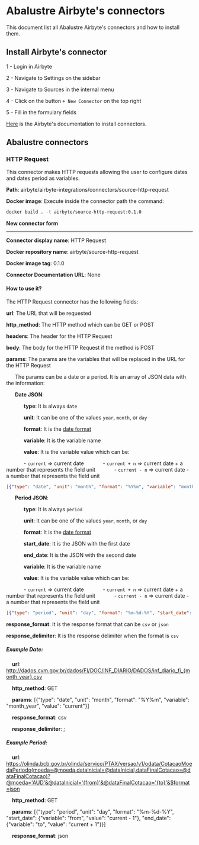 # Abalustre Airbyte's connectors

This document list all Abalustre Airbyte's connectors and how to install them.

## Install Airbyte's connector

1 - Login in Airbyte

2 - Navigate to Settings on the sidebar

3 - Navigate to Sources in the internal menu

4 - Click on the button `+ New Connector` on the top right

5 - Fill in the formulary fields

[Here](https://docs.airbyte.io/integrations/custom-connectors#adding-your-connectors-in-the-ui) is the Airbyte's documentation to install connectors.


## Abalustre connectors

### HTTP Request

This connector makes HTTP requests allowing the user to configure dates and dates period as variables.

**Path**: airbyte/airbyte-integrations/connectors/source-http-request

**Docker image**: Execute inside the connector path the command:
```bash
docker build . -t airbyte/source-http-request:0.1.0
```

**New connector form**

****
**Connector display name**: HTTP Request

**Docker repository name**: airbyte/source-http-request

**Docker image tag**: 0.1.0

**Connector Documentation URL**: None

#### How to use it?

The HTTP Request connector has the following fields:

**url**: The URL that will be requested

**http_method**: The HTTP method which can be GET or POST

**headers**: The header for the HTTP Request

**body**: The body for the HTTP Request if the method is POST

**params**: The params are the variables that will be replaced in the URL for the HTTP Request

&nbsp;&nbsp;&nbsp;&nbsp;&nbsp;&nbsp;The params can be a date or a period. It is an array of JSON data with the information:

&nbsp;&nbsp;&nbsp;&nbsp;&nbsp;&nbsp;**Date JSON**:

&nbsp;&nbsp;&nbsp;&nbsp;&nbsp;&nbsp;&nbsp;&nbsp;&nbsp;&nbsp;&nbsp;&nbsp;**type**: It is always `date`

&nbsp;&nbsp;&nbsp;&nbsp;&nbsp;&nbsp;&nbsp;&nbsp;&nbsp;&nbsp;&nbsp;&nbsp;**unit**: It can be one of the values `year`, `month`, or `day`

&nbsp;&nbsp;&nbsp;&nbsp;&nbsp;&nbsp;&nbsp;&nbsp;&nbsp;&nbsp;&nbsp;&nbsp;**format**: It is the [date format](https://www.geeksforgeeks.org/python-strftime-function/)

&nbsp;&nbsp;&nbsp;&nbsp;&nbsp;&nbsp;&nbsp;&nbsp;&nbsp;&nbsp;&nbsp;&nbsp;**variable**: It is the variable name

&nbsp;&nbsp;&nbsp;&nbsp;&nbsp;&nbsp;&nbsp;&nbsp;&nbsp;&nbsp;&nbsp;&nbsp;**value**: It is the variable value which can be:

&nbsp;&nbsp;&nbsp;&nbsp;&nbsp;&nbsp;&nbsp;&nbsp;&nbsp;&nbsp;&nbsp;&nbsp;- `current` => current date
&nbsp;&nbsp;&nbsp;&nbsp;&nbsp;&nbsp;&nbsp;&nbsp;&nbsp;&nbsp;&nbsp;&nbsp;- `current + n` => current date + a number that represents the field unit
&nbsp;&nbsp;&nbsp;&nbsp;&nbsp;&nbsp;&nbsp;&nbsp;&nbsp;&nbsp;&nbsp;&nbsp;- `current - n` => current date - a number that represents the field unit

```json
[{"type": "date", "unit": "month", "format": "%Y%m", "variable": "month_year", "value":  "current"}]
```

&nbsp;&nbsp;&nbsp;&nbsp;&nbsp;&nbsp;**Period JSON**:

&nbsp;&nbsp;&nbsp;&nbsp;&nbsp;&nbsp;&nbsp;&nbsp;&nbsp;&nbsp;&nbsp;&nbsp;**type**: It is always `period`

&nbsp;&nbsp;&nbsp;&nbsp;&nbsp;&nbsp;&nbsp;&nbsp;&nbsp;&nbsp;&nbsp;&nbsp;**unit**: It can be one of the values `year`, `month`, or `day`

&nbsp;&nbsp;&nbsp;&nbsp;&nbsp;&nbsp;&nbsp;&nbsp;&nbsp;&nbsp;&nbsp;&nbsp;**format**: It is the [date format](https://www.geeksforgeeks.org/python-strftime-function/)

&nbsp;&nbsp;&nbsp;&nbsp;&nbsp;&nbsp;&nbsp;&nbsp;&nbsp;&nbsp;&nbsp;&nbsp;**start_date**: It is the JSON with the first date

&nbsp;&nbsp;&nbsp;&nbsp;&nbsp;&nbsp;&nbsp;&nbsp;&nbsp;&nbsp;&nbsp;&nbsp;**end_date**: It is the JSON with the second date

&nbsp;&nbsp;&nbsp;&nbsp;&nbsp;&nbsp;&nbsp;&nbsp;&nbsp;&nbsp;&nbsp;&nbsp;**variable**: It is the variable name

&nbsp;&nbsp;&nbsp;&nbsp;&nbsp;&nbsp;&nbsp;&nbsp;&nbsp;&nbsp;&nbsp;&nbsp;**value**: It is the variable value which can be:

&nbsp;&nbsp;&nbsp;&nbsp;&nbsp;&nbsp;&nbsp;&nbsp;&nbsp;&nbsp;&nbsp;&nbsp;- `current` => current date
&nbsp;&nbsp;&nbsp;&nbsp;&nbsp;&nbsp;&nbsp;&nbsp;&nbsp;&nbsp;&nbsp;&nbsp;- `current + n` => current date + a number that represents the field unit
&nbsp;&nbsp;&nbsp;&nbsp;&nbsp;&nbsp;&nbsp;&nbsp;&nbsp;&nbsp;&nbsp;&nbsp;- `current - n` => current date - a number that represents the field unit

```json
[{"type": "period", "unit": "day", "format": "%m-%d-%Y", "start_date": {"variable": "from", "value": "current - 1"}, "end_date": {"variable": "to", "value": "current + 1"}}]
```

**response_format**: It is the response format that can be `csv` or `json`

**response_delimiter**: It is the response delimiter when the format is `csv`



##### Example Date:

&nbsp;&nbsp;&nbsp;&nbsp;**url**: http://dados.cvm.gov.br/dados/FI/DOC/INF_DIARIO/DADOS/inf_diario_fi_{month_year}.csv

&nbsp;&nbsp;&nbsp;&nbsp;**http_method**: GET

&nbsp;&nbsp;&nbsp;&nbsp;**params**: [{"type": "date", "unit": "month", "format": "%Y%m", "variable": "month_year", "value": "current"}]

&nbsp;&nbsp;&nbsp;&nbsp;**response_format**: csv

&nbsp;&nbsp;&nbsp;&nbsp;**response_delimiter**: ;



##### Example Period:

&nbsp;&nbsp;&nbsp;&nbsp;**url**: https://olinda.bcb.gov.br/olinda/servico/PTAX/versao/v1/odata/CotacaoMoedaPeriodo(moeda=@moeda,dataInicial=@dataInicial,dataFinalCotacao=@dataFinalCotacao)?@moeda='AUD'&@dataInicial='{from}'&@dataFinalCotacao='{to}'&$format=json

&nbsp;&nbsp;&nbsp;&nbsp;**http_method**: GET

&nbsp;&nbsp;&nbsp;&nbsp;**params**: [{"type": "period", "unit": "day", "format": "%m-%d-%Y", "start_date": {"variable": "from", "value": "current - 1"}, "end_date": {"variable": "to", "value": "current + 1"}}]

&nbsp;&nbsp;&nbsp;&nbsp;**response_format**: json

